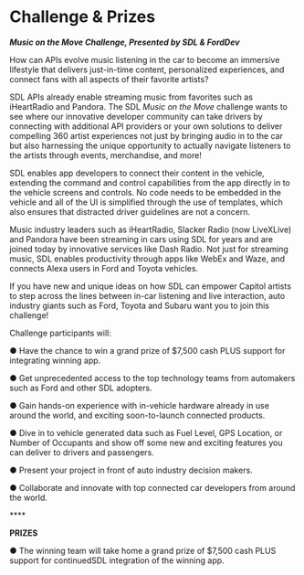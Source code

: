 # Challenge & Prizes

_**Music on the Move Challenge, Presented by SDL & FordDev**_

How can APIs evolve music listening in the car to become an immersive lifestyle that delivers just-in-time content, personalized experiences, and connect fans with all aspects of their favorite artists?

SDL APIs already enable streaming music from favorites such as iHeartRadio and Pandora. The SDL _Music on the Move_ challenge wants to see where our innovative developer community can take drivers by connecting with additional API providers or your own solutions to deliver compelling 360 artist experiences not just by bringing audio in to the car but also harnessing the unique opportunity to actually navigate listeners to the artists through events, merchandise, and more!

SDL enables app developers to connect their content in the vehicle, extending the command and control capabilities from the app directly in to the vehicle screens and controls. No code needs to be embedded in the vehicle and all of the UI is simplified through the use of templates, which also ensures that distracted driver guidelines are not a concern.

Music industry leaders such as iHeartRadio, Slacker Radio \(now LiveXLive\) and Pandora have been streaming in cars using SDL for years and are joined today by innovative services like Dash Radio. Not just for streaming music, SDL enables productivity through apps like WebEx and Waze, and connects Alexa users in Ford and Toyota vehicles.

If you have new and unique ideas on how SDL can empower Capitol artists to step across the lines between in-car listening and live interaction, auto industry giants such as Ford, Toyota and Subaru want you to join this challenge!

Challenge participants will:

●     Have the chance to win a grand prize of $7,500 cash PLUS support for integrating winning app.

●     Get unprecedented access to the top technology teams from automakers such as Ford and other SDL adopters.

●     Gain hands-on experience with in-vehicle hardware already in use around the world, and exciting soon-to-launch connected products.

●     Dive in to vehicle generated data such as Fuel Level, GPS Location, or Number of Occupants and show off some new and exciting features you can deliver to drivers and passengers.

●     Present your project in front of auto industry decision makers.

●     Collaborate and innovate with top connected car developers from around the world.

\*\*\*\*

**PRIZES**

●     The winning team will take home a grand prize of $7,500 cash PLUS support for continuedSDL integration of the winning app.


